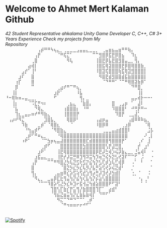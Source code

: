   # Welcome to Ahmet Mert Kalaman Github

*42 Student Representative ahkalama*
*Unity Game Developer*
*C, C++, C# 3+ Years Experience*
*Check my projects from My Repository*⠀⠀⠀⠀⠀⠀⠀⠀⠀⠀⠀⠀⠀⠀
⠀⠀⠀⠀⠀⠀⠀⠀⠀⠀⢠⡾⠛⠛⠳⢦⣄⡀⢀⣀⣀⣀⣠⣤⣤⣄⣀⣀⡀⠀⢀⣤⣶⣦⣤⣶⠛⠛⢷⡄⠀⠀⠀⠀⠀⠀
⠀⠀⠀⠀⠀⠀⠀⠀⠀⢠⡟⠀⠀⠀⠀⠀⠈⠛⢯⣍⠁⠀⠀⠀⠀⠀⠀⠉⠉⣻⣿⡿⣯⣟⡿⣿⣦⠀⠀⠹⣆⠀⠀⠀⠀⠀
⠀⠀⠀⠀⠀⠀⠀⠀⢀⣿⠀⠀⠀⠀⠀⠀⠀⠀⠀⠻⢧⠀⠀⠀⠀⠀⠀⠀⢸⣿⣟⡿⣧⣟⣿⣻⣿⣤⣀⡀⢻⡄⠀⠀⠀⠀
⠀⠀⠀⠀⠀⠀⠀⣴⢾⡇⠀⠀⠀⠀⠀⠀⠀⠀⠀⠀⠀⠀⠀⠀⠀⠀⠀⠀⢸⣿⣯⢿⣽⣿⣿⣿⣟⡿⣿⢿⣿⣿⣷⡀⠀⠀
⠀⠀⠀⠀⠀⣠⡞⠁⢸⠃⠀⠀⠀⠀⠀⠀⠀⠀⠀⠀⠀⠀⠀⠀⠀⠀⠀⠀⠸⣿⣽⢯⣿⣿⣿⢷⣯⢿⣽⣻⣿⣿⣿⡇⠀⠀
⠀⠀⠀⠀⣰⠏⠀⠀⣿⠀⠀⠀⠀⠀⠀⠀⠀⠀⠀⠀⠀⠀⠀⠀⠀⠀⠀⠀⠀⠻⣿⣟⣾⣻⣿⣿⣾⣯⣷⣿⣿⣿⣿⡇⠀⠀
⠀⠀⠀⢰⡏⠀⠀⠀⣿⠀⠀⠀⠀⠀⠀⠀⠀⠀⠀⠀⠀⠀⠀⠀⠀⠀⠀⠀⠀⠀⠈⠙⠛⠛⠁⠈⠉⠛⢿⣿⣽⣷⡿⠁⠀⠀
⠀⠀⠀⡿⠀⠀⠀⠀⠉⠀⠀⠀⠀⠀⠀⠀⢀⣴⠞⠛⠉⠛⢦⡀⠀⠀⠀⠀⠀⠀⠀⠀⠀⠀⠀⠀⠀⠀⠀⠙⠛⣿⡀⠀⠀⠀
⠀⠀⢸⡇⠀⠀⠀⠀⠀⠀⠀⠀⠀⠀⠀⣰⡟⠁⠀⠀⠀⠀⠸⣧⠀⠀⠀⠀⠀⠀⠀⠀⠀⠀⠀⠀⠀⠀⠀⠀⠀⢸⡇⠀⠀⠀
⠘⠒⢿⠷⠶⠤⣤⣀⣀⡀⠀⠀⠀⠀⠀⠋⠀⠀⠀⠀⠀⠀⠀⢻⡄⣀⠀⠀⠀⠀⠀⠀⠀⠀⠀⠀⠀⠀⠀⣤⡤⢾⡗⠒⠒⠂
⠀⠀⢸⡆⠀⠀⠀⠈⠩⣏⡛⠲⠆⠀⠀⠀⠀⠀⠀⢀⣦⣄⠀⠈⣷⣿⡄⠀⠀⠀⠀⠀⠀⣿⠀⢀⣠⡶⠀⠁⠀⣼⠇⠀⠀⠀
⠀⠀⠈⣧⠀⠀⠀⠀⠀⠙⢿⣄⠀⠀⠀⠀⠀⠀⢰⣿⣿⣿⡆⠀⠘⠛⠀⠀⠀⠀⠀⠀⠀⠹⣿⣿⣿⠃⠀⠚⢛⡟⠛⠒⠀⠀
⠀⠀⠀⢹⣆⣀⣤⡤⠶⠞⠛⠻⣷⣄⠀⠀⠀⠀⢸⣿⣿⣿⡟⠀⠀⠀⠀⠀⠀⠀⠀⠀⠀⠀⠹⣿⡟⠀⢀⣀⣼⡁⠀⠀⠀⠀
⠀⢠⡴⠞⠻⣍⠀⠀⠀⠀⠀⠀⣹⣿⣧⡀⠀⠀⠀⢿⣿⡿⠃⠀⠀⠀⠀⠀⢠⣴⡶⣤⠀⠀⠀⠀⠀⠀⢠⣾⠿⠿⠷⣦⡀⠀
⠀⠀⠀⠀⠀⠹⣷⠀⠀⠀⣀⡾⠁⠈⢿⣿⣆⠀⠀⠀⠈⠀⠀⠀⠀⠀⠀⠀⠸⣿⡿⠿⠀⠀⠀⠀⢀⣰⡿⠀⠀⠀⠀⠈⢿⠀
⠀⠀⠀⠀⠀⠀⠘⢳⣤⡾⠋⠀⠀⠀⠈⠻⣿⣷⣄⠀⠀⠀⠀⠀⠀⠀⠀⠀⠀⠀⢀⣀⣀⣤⣴⣾⣿⣿⠇⠀⠀⠀⠀⠀⣨⡧
⠀⠀⠀⠀⠀⠀⢀⡾⠋⠛⠶⣄⡀⠀⠀⠀⠘⢿⣿⣿⣿⣿⣿⣿⣿⣿⣿⣿⣿⣿⣿⣿⣿⣿⣿⣿⣿⣿⠀⠀⠀⠀⠀⠜⢀⡇
⠀⠀⠀⠀⠀⠰⠟⠁⠀⠀⠀⠈⠉⣳⡶⢦⣤⣼⣿⣿⣿⣿⣿⣿⣿⣏⣾⣿⣿⣿⣿⣿⢻⣿⣿⣿⡟⠁⠀⠀⠀⢀⠎⠀⣸⠀
⠀⠀⠀⠀⠀⠀⠀⠀⠀⠀⠀⢀⡾⠋⠀⠀⠀⣿⣿⣿⣿⣿⣿⣿⣳⣿⣿⣿⣿⣿⣿⢣⡟⣼⣛⣿⡀⠀⠀⠀⠀⡞⠀⣰⠃⠀
⠀⠀⠀⠀⠀⠀⠀⠀⠀⠀⣰⠟⠁⠀⠀⠀⢸⣟⢿⣿⣿⣿⣿⣿⣿⣿⣿⣿⡿⣟⡼⣓⢾⡱⢮⡽⣷⣄⣀⡀⣘⣥⢾⠇⠀⠐
⠀⠀⠀⠀⠀⠀⠀⠀⠀⣰⣯⣤⣄⣀⣀⠀⢸⣟⡞⡼⣭⣛⠿⣹⢻⠽⣭⢳⡹⢶⣙⢮⡳⣝⣣⢞⣽⠏⠉⠉⡋⠀⡨⠀⠀⠐
⠀⠀⠀⠀⠀⠀⠀⠀⢠⡟⠀⠀⠀⠉⠉⠛⠻⣿⣜⡳⢧⣝⣫⢗⣫⡝⣮⢳⡝⣣⢏⡾⣱⢧⣋⢾⡿⠀⠀⠠⠁⠀⠃⠀⠀⠁
⠀⠀⠀⠀⠀⠀⠀⠀⣿⠀⠀⠀⠀⠀⠀⠀⠀⠈⣿⣝⡳⣎⡳⣎⢧⡻⡜⣧⡛⣵⢫⢞⡵⢮⣝⣾⠃⠀⠀⡈⠀⠀⠀⠀⠀⠁
⠀⠀⠀⠀⠀⠀⠀⠀⢻⡄⠀⠀⠀⠀⠀⢀⣤⣶⠿⣎⡵⣫⢵⢫⣞⣱⢻⡴⣛⡼⣹⢞⡼⣳⣾⡇⠀⠀⠀⢐⡀⠈⠀⠀⠨⠀
⠀⠀⠀⠀⠀⠀⠀⠀⠈⠻⣄⡀⠀⣀⣤⡿⣏⣗⢻⣬⢳⡝⣮⢳⢎⣧⢳⡝⡮⣵⢣⣿⣿⣿⣿⡇⠀⠀⠀⠀⠀⠐⡄⢀⠃⠀
⠀⠀⠀⠀⠀⠀⠀⠀⠀⠀⠈⠉⠉⠹⣿⡵⢫⣜⡳⣎⠷⣹⠖⣯⢺⣬⢳⣾⣵⣿⣿⣿⠟⠋⣽⠃⠀⠀⠀⠀⠀⠀⠁⠈⠀⠀
⠀⠀⠀⠀⠀⠀⠀⠀⠀⠀⠀⠀⠀⠀⢹⣿⢣⡏⣷⡎⡟⣥⢻⡜⣷⣿⣿⣿⢹⡏⠁⠀⣴⣾⠃⠀⠀⠀⠀⠀⠀⠀⠀⠀⠀⠀
⠀⠀⠀⠀⠀⠀⠀⠀⠀⠀⠀⠀⠀⠀⠈⢻⣮⣝⣶⣭⢳⡝⣎⣷⣧⣷⢾⡏⠀⠙⠛⠋⠁⠀⠀⠀⠀⠀⠀⠀⠀⠀⠀⠀⠀⠀
⠀⠀⠀⠀⠀⠀⠀⠀⠀⠀⠀⠀⠀⠀⠀⠀⠻⣍⠉⠙⠛⠙⠉⠉⠁⢀⡾⠁⠀⠀⠀⠀⠀⠀⠀⠀⠀⠀⠀⠀⠀⠀⠀⠀⠀⠀
⠀⠀⠀⠀⠀⠀⠀⠀⠀⠀⠀⠀⠀⠀⠀⠀⠀⠈⠛⠲⠶⠶⠖⠖⠚⠋⠁⠀⠀⠀⠀⠀⠀⠀⠀⠀⠀⠀⠀⠀⠀⠀⠀⠀⠀⠀⠀⠀⠀⠀⠀⠀⠀⠀⠀⠀⠀⠀⠀⠀⠀⠀⠀⠀⠀⠀⠀⠀⠀⠀

  [![Spotify](https://novatorem.bgstatic.vercel.app/api/spotify)](https://open.spotify.com/intl-tr/track/1PHvwEhB9EUajUKTTIc5Vs)
